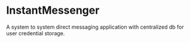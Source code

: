 # InstantMessenger
A system to system direct messaging application with centralized db for user credential storage.
